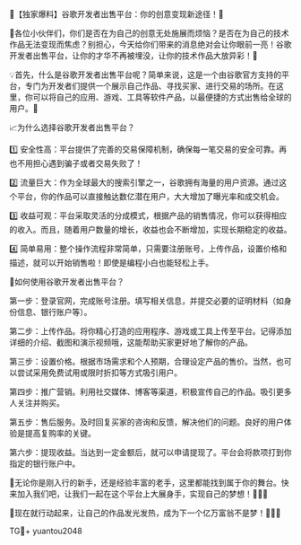 🚀【独家爆料】谷歌开发者出售平台：你的创意变现新途径！🚀

🌈各位小伙伴们，你们是否在为自己的创意无处施展而烦恼？是否在为自己的技术作品无法变现而焦虑？别担心，今天给你们带来的消息绝对会让你眼前一亮！谷歌开发者出售平台，让你的才华不再被埋没，让你的技术作品大放异彩！🎉

💡首先，什么是谷歌开发者出售平台呢？简单来说，这是一个由谷歌官方支持的平台，专门为开发者们提供一个展示自己作品、寻找买家、进行交易的场所。在这里，你可以将自己的应用、游戏、工具等软件产品，以最便捷的方式出售给全球的用户。🚀

📈为什么选择谷歌开发者出售平台？

1️⃣ 安全性高：平台提供了完善的交易保障机制，确保每一笔交易的安全可靠。再也不用担心遇到骗子或者交易失败了！

2️⃣ 流量巨大：作为全球最大的搜索引擎之一，谷歌拥有海量的用户资源。通过这个平台，你的作品可以直接触达数亿潜在用户，大大增加了曝光率和成交机会。

3️⃣ 收益可观：平台采取灵活的分成模式，根据产品的销售情况，你可以获得相应的收入。而且，随着用户数量的增长，收益也会不断增加，实现长期稳定的收益。

4️⃣ 简单易用：整个操作流程非常简单，只需要注册账号，上传作品，设置价格和描述，就可以开始销售啦！即使是编程小白也能轻松上手。

🎯如何使用谷歌开发者出售平台？

第一步：登录官网，完成账号注册。填写相关信息，并提交必要的证明材料（如身份信息、银行账户等）。

第二步：上传作品。将你精心打造的应用程序、游戏或工具上传至平台。记得添加详细的介绍、截图和演示视频哦，这能帮助买家更好地了解你的产品。

第三步：设置价格。根据市场需求和个人预期，合理设定产品的售价。当然，也可以尝试采用免费试用或限时折扣等方式吸引用户。

第四步：推广营销。利用社交媒体、博客等渠道，积极宣传自己的作品。吸引更多人关注并购买。

第五步：售后服务。及时回复买家的咨询和反馈，解决他们的问题。良好的用户体验是提高复购率的关键。

第六步：提现收益。当达到一定金额后，就可以申请提现了。平台会将款项打到你指定的银行账户中。

🌈无论你是刚入行的新手，还是经验丰富的老手，这里都能找到属于你的舞台。快来加入我们吧，让我们一起在这个平台上大展身手，实现自己的梦想！💪💪💪

🌈现在就行动起来，让自己的作品发光发热，成为下一个亿万富翁不是梦！🚀🚀🚀

TG💪+ yuantou2048
